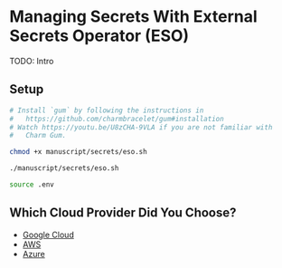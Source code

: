# Managing Secrets With External Secrets Operator (ESO)

TODO: Intro

## Setup

```bash
# Install `gum` by following the instructions in
#   https://github.com/charmbracelet/gum#installation
# Watch https://youtu.be/U8zCHA-9VLA if you are not familiar with
#   Charm Gum.

chmod +x manuscript/secrets/eso.sh

./manuscript/secrets/eso.sh

source .env
```

## Which Cloud Provider Did You Choose?

* [Google Cloud](eso-google.md)
* [AWS](eso-aws.md)
* [Azure](eso-azure.md)
